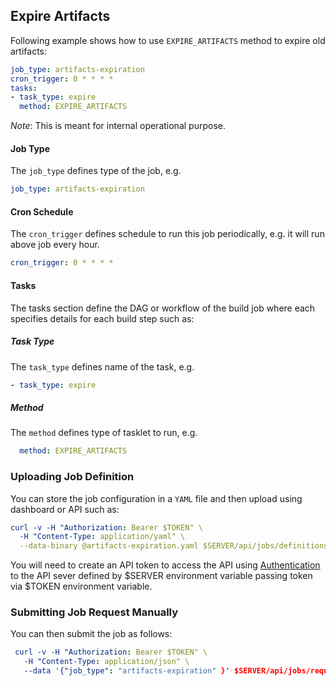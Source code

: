 ## Expire Artifacts

Following example shows how to use `EXPIRE_ARTIFACTS` method to expire old artifacts:
```yaml
job_type: artifacts-expiration
cron_trigger: 0 * * * *
tasks:
- task_type: expire
  method: EXPIRE_ARTIFACTS
```

*Note*: This is meant for internal operational purpose.

#### Job Type

The `job_type` defines type of the job, e.g.

```yaml
job_type: artifacts-expiration
```

#### Cron Schedule

The `cron_trigger` defines schedule to run this job periodically, e.g. it will run above job every hour.

```yaml
cron_trigger: 0 * * * *
```

#### Tasks

The tasks section define the DAG or workflow of the build job where each specifies details for each build step such as:

##### Task Type

The `task_type` defines name of the task, e.g.

```yaml
- task_type: expire
```

##### Method

The `method` defines type of tasklet to run, e.g.

```yaml
  method: EXPIRE_ARTIFACTS
```

### Uploading Job Definition

You can store the job configuration in a `YAML` file and then upload using dashboard or API such as:

```yaml
curl -v -H "Authorization: Bearer $TOKEN" \
  -H "Content-Type: application/yaml" \
  --data-binary @artifacts-expiration.yaml $SERVER/api/jobs/definitions
```

You will need to create an API token to access the API using [Authentication](apidocs.md#Authentication) to the API
sever defined by $SERVER environment variable passing token via $TOKEN environment variable.

### Submitting Job Request Manually

You can then submit the job as follows:

```yaml
 curl -v -H "Authorization: Bearer $TOKEN" \
   -H "Content-Type: application/json" \
   --data '{"job_type": "artifacts-expiration" }' $SERVER/api/jobs/requests
```

